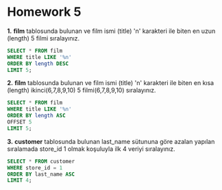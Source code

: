 # Homework 5 
**1.** **film** tablosunda bulunan ve film ismi (title) 'n' karakteri ile biten en uzun (length) 5 filmi sıralayınız.
 ```sql
 SELECT * FROM film
WHERE title LIKE '%n'
ORDER BY length DESC
LIMIT 5;
 ```
**2.** **film** tablosunda bulunan ve film ismi (title) 'n' karakteri ile biten en kısa (length) ikinci(6,7,8,9,10) 5 filmi(6,7,8,9,10) sıralayınız.
 ```sql
SELECT * FROM film
WHERE title LIKE '%n'
ORDER BY length ASC
OFFSET 5
LIMIT 5;
 ``` 
**3.** **customer** tablosunda bulunan last_name sütununa göre azalan yapılan sıralamada store_id 1 olmak koşuluyla ilk 4 veriyi sıralayınız.
 ```sql
SELECT * FROM customer
WHERE store_id = 1
ORDER BY last_name ASC
LIMIT 4;
 ```
 